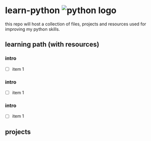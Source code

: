 # learn-python ![python logo](https://www.python.org/static/community_logos/python-powered-w-70x28.png)

this repo will host a collection of files, projects and resources used for improving my python skills. 

## learning path (with resources)
### intro
- [ ] item 1

### intro
- [ ] item 1

### intro
- [ ] item 1

## projects
